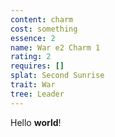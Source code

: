 ```yaml
---
content: charm
cost: something
essence: 2
name: War e2 Charm 1
rating: 2
requires: []
splat: Second Sunrise
trait: War
tree: Leader
---
```


Hello **world**!

